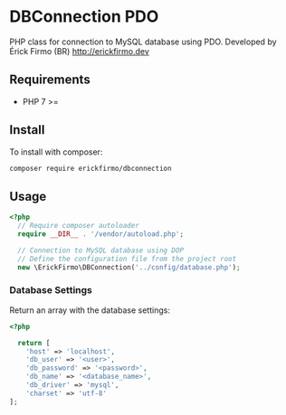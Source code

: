 # DBConnection PDO

PHP class for connection to MySQL database using PDO. Developed by Érick Firmo (BR) http://erickfirmo.dev


## Requirements
- PHP 7 >=


## Install
To install with composer:


```sh
composer require erickfirmo/dbconnection
```


## Usage
```php
<?php
  // Require composer autoloader
  require __DIR__ . '/vendor/autoload.php';

  // Connection to MySQL database using DOP
  // Define the configuration file from the project root
  new \ErickFirmo\DBConnection('../config/database.php');

```

### Database Settings
Return an array with the database settings:
```php
<?php

  return [
    'host' => 'localhost',
    'db_user' => '<user>',
    'db_password' => '<password>',
    'db_name' => '<database_name>',
    'db_driver' => 'mysql',
    'charset' => 'utf-8'
];

```
